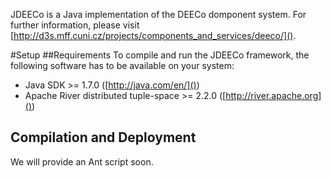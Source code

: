 JDEECo is a Java implementation of the DEECo domponent system. For further information, please visit [http://d3s.mff.cuni.cz/projects/components_and_services/deeco/]().

#Setup 
##Requirements
To compile and run the JDEECo framework, the following software has to be available on your system:

* Java SDK >= 1.7.0 ([http://java.com/en/]())
* Apache River distributed tuple-space >= 2.2.0 ([http://river.apache.org]())

## Compilation and Deployment
We will provide an Ant script soon.
